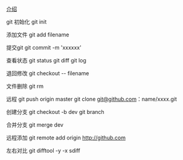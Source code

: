 [介绍](https://guides.github.com/)

git 初始化
git init

添加文件
git add  filename

提交git
git commit -m 'xxxxxx'

查看状态
git status
git diff
git log

退回修改
git checkout -- filename 

文件删除
git rm 

远程
git push origin master
git clone git@github.com：name/xxxx.git

创建分支
git checkout -b dev
git branch

合并分支
git merge dev

远程添加
git remote add origin http://github.com

左右对比
git difftool -y -x sdiff
